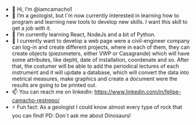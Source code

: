 - 👋 Hi, I’m @iamcamacho1
- 👀 I’m a geologist, but I´m now currently interested in learning how to program and learning new tools to develop new skills. I want this skill to get a job with it.
- 🌱 I’m currently learning React, NodeJs and a bit of Python.
- 💞️ I currently want to develop a web page were a civil-engineer company can log-in and create different projects, where in each of them, they can create objects (piezometers, either VWP or Casagrande) which will have some attributes, like depht, date         of installation, coordenate and so. After that, the costumer will be able to add the periodical lectures of each instrument and it will update a database, which will convert the data into metrical measures, make graphics and create a document were the results are going to be printed out. 
- 📫 You can reach me on linkedIn: https://www.linkedin.com/in/felipe-camacho-restrepo/
- ⚡ Fun fact: As a geologist I could know almost every type of rock that you can find! PD: Don´t ask me about Dinosaurs!

<!---
iamcamacho1/iamcamacho1 is a ✨ special ✨ repository because its `README.md` (this file) appears on your GitHub profile.
You can click the Preview link to take a look at your changes.
--->
